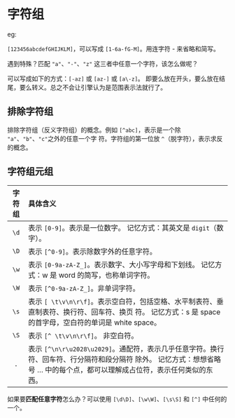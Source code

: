# 字符组

eg:

`[123456abcdefGHIJKLM]`，可以写成 `[1-6a-fG-M]`。用连字符 - 来省略和简写。

遇到特殊？匹配 `"a"`、`"-"`、`"z"` 这三者中任意一个字符，该怎么做呢？

可以写成如下的方式：`[-az]` 或 `[az-]` 或 `[a\-z]`。
即要么放在开头，要么放在结尾，要么转义。总之不会让引擎认为是范围表示法就行了。

## 排除字符组

排除字符组（反义字符组）的概念。例如 `[^abc]`，表示是一个除 `"a"`、`"b"`、`"c"`之外的任意一个字 符。字符组的第一位放 `^`（脱字符），表示求反的概念。

## 字符组元组

| 字符组 | 具体含义
|:----:|:- |
| `\d` | 表示 `[0-9]`。表示是一位数字。 记忆方式：其英文是 `digit`（数字）。
| `\D` | 表示 `[^0-9]`。表示除数字外的任意字符。|
| `\w` | 表示 `[0-9a-zA-Z_]`。表示数字、大小写字母和下划线。 记忆方式：w 是 word 的简写，也称单词字符。
| `\W` | 表示 `[^0-9a-zA-Z_]`。非单词字符。|
| `\s` |表示 `[ \t\v\n\r\f]`。表示空白符，包括空格、水平制表符、垂直制表符、换行符、回车符、换页 符。 记忆方式：s 是 space 的首字母，空白符的单词是 white space。|
| `\S` | 表示 `[^ \t\v\n\r\f]`。 非空白符。|
| `.` | 表示 `[^\n\r\u2028\u2029]`。通配符，表示几乎任意字符。换行符、回车符、行分隔符和段分隔符 除外。 记忆方式：想想省略号 … 中的每个点，都可以理解成占位符，表示任何类似的东西。|

如果要**匹配任意字符**怎么办？可以使用 `[\d\D]`、`[\w\W]`、`[\s\S]` 和 `[^]` 中任何的一个。
